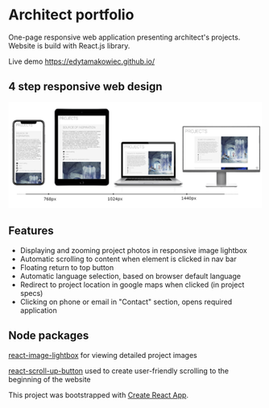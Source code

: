 # Architect portfolio

One-page responsive web application presenting architect's projects. 
Website is build with React.js library. 

Live demo https://edytamakowiec.github.io/

## 4 step responsive web design

<p align="center">
  <img src="https://github.com/Orawko/ArchitecturePortfolio/blob/master/rwd.png?raw=true"/>
</p>

## Features

- Displaying and zooming project photos in responsive image lightbox
- Automatic scrolling to content when element is clicked in nav bar
- Floating return to top button
- Automatic language selection, based on browser default language
- Redirect to project location in google maps when clicked (in project specs)
- Clicking on phone or email in "Contact" section, opens required application


## Node packages

[react-image-lightbox](https://www.npmjs.com/package/react-image-lightbox) for viewing detailed project images

[react-scroll-up-button](https://www.npmjs.com/package/react-scroll-up-button) used to create user-friendly scrolling to the beginning of the website

  
 This project was bootstrapped with [Create React App](https://github.com/facebook/create-react-app).
  
